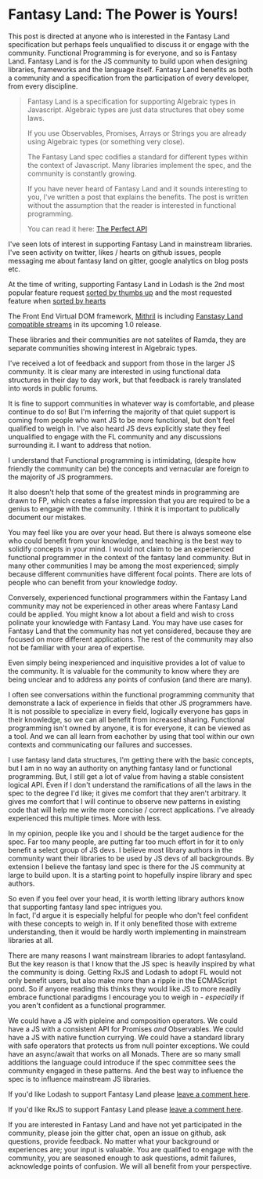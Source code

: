 Fantasy Land: The Power is Yours!
=================================

This post is directed at anyone who is interested in the Fantasy Land specification but perhaps feels unqualified to discuss it or engage with the community.  Functional Programming is for everyone, and so is Fantasy Land.  Fantasy Land is for the JS community to build upon when designing libraries, frameworks and the language itself.  Fantasy Land benefits as both a community and a specification from the participation of every developer, from every discipline.  

> Fantasy Land is a specification for supporting Algebraic types in Javascript.  Algebraic types are just data structures that obey some laws.  
>
> If you use Observables, Promises, Arrays or Strings you are already using Algebraic types (or something very close).
>
> The Fantasy Land spec codifies a standard for different types within the context of Javascript.  Many libraries implement the spec, and the community is constantly growing.
> 
> If you have never heard of Fantasy Land and it sounds interesting to you, I've written a post that explains the benefits. 
> The post is written without the assumption that the reader is interested in functional programming.
>
> You can read it here: [The Perfect API](https://james-forbes.com/?/posts/the-perfect-api)

I've seen lots of interest in supporting Fantasy Land in mainstream libraries.  I've seen activity on twitter, likes / hearts on github issues, people messaging me about fantasy land on gitter, google analytics on blog posts etc.

At the time of writing, supporting Fantasy Land in Lodash is the 2nd most popular feature request [sorted by thumbs up](https://github.com/lodash/lodash/issues?q=is%3Aissue+is%3Aclosed+sort%3Areactions-%2B1-desc) and the most requested feature when [sorted by hearts](https://github.com/lodash/lodash/issues?q=is%3Aissue+is%3Aclosed+sort%3Areactions-heart-desc)

The Front End Virtual DOM framework, [Mithril](http://mithril.js.org/) is including [Fanstasy Land compatible streams](https://github.com/lhorie/mithril.js/blob/rewrite/docs/prop.md) in its upcoming 1.0 release.

These libraries and their communities are not satelites of Ramda, they are separate communities showing interest in Algebraic types.

I've received a lot of feedback and support from those in the larger JS community.  It is clear many are interested in using functional data structures in their day to day work, but that feedback is rarely translated into words in public forums.

It is fine to support communities in whatever way is comfortable, and please continue to do so!
But I'm inferring the majority of that quiet support is coming from people who want JS 
to be more functional, but don't feel qualified to weigh in.  I've also heard JS devs explicitly state they feel unqualified to engage with the FL community and any discussions surrounding it.  I want to address that notion.

I understand that Functional programming is intimidating, (despite how friendly the community can be) 
the concepts and vernacular are foreign to the majority of JS programmers.

It also doesn't help that some of the greatest minds in programming are drawn to FP, which creates a false impression that you are required to be a genius to engage with the community.  I think it is important to publically document our mistakes.

You may feel like you are over your head.  But there is always someone else who could benefit from your knowledge, and teaching is the best way to solidify concepts in your mind.  I would not claim to be an experienced functional programmer in the context of the fantasy land community.  But in many other communities I may be among the most experienced; simply because different communities have different focal points.  There are lots of people who can benefit from your knowledge *today*.

Conversely, experienced functional programmers within the Fantasy Land community may not be experienced in other areas where Fantasy Land could be applied.  You might know a lot about a field and wish to cross polinate your knowledge with Fantasy Land.  You may have use cases for Fantasy Land that the community has not yet considered, because they are focused on more different applications.  The rest of the community may also not be familiar with your area of expertise.

Even simply being inexperienced and inquisitive provides a lot of value to the community.  It is valuable for the community to know where they are being unclear and to address any points of confusion (and there are many).  

I often see conversations within the functional programming community that demonstrate a lack of experience in fields that other JS programmers have.  It is not possible to specialize in every field, logically everyone has gaps in their knowledge, so we can all benefit from increased sharing.  Functional programming isn't owned by anyone, it is for everyone, it can be viewed as a tool.  And we can all learn from eachother by using that tool within our own contexts and communicating our failures and successes.

I use fantasy land data structures, I'm getting there with the basic concepts, but I am in no way an authority on anything fantasy land or functional programming.  But, I still get a lot of value from having a stable consistent logical API.  Even if I don't understand the ramifications of all the laws in the spec to the degree I'd like; it gives me comfort that they aren't arbitrary.  It gives me comfort that I will continue to observe new patterns in existing code that will help me write more concise / correct applications.  I've already experienced this multiple times.  More with less.

In my opinion, people like you and I should be the target audience for the spec.  Far too many people, are putting far too much effort in for it to only benefit a select group of JS devs.  I believe most library authors in the community want their libraries to be used by JS devs of all backgrounds.  By extension I believe the fantasy land spec is there for the JS community at large to build upon.  It is a starting point to hopefully inspire library and spec authors.

So even if you feel over your head, it is worth letting library authors know that supporting fantasy land spec intrigues you.  
In fact, I'd argue it is especially helpful for people who don't feel confident with these concepts to weigh in.
If it only benefited those with extreme understanding, then it would be hardly worth implementing in mainstream libraries at all.

There are many reasons I want mainstream libraries to adopt fantasyland.  But the key reason is that I know that the JS spec is heavily inspired by what the community is doing.  Getting RxJS and Lodash to adopt FL would not only benefit users, but also make more than a ripple in the ECMAScript pond.  So if anyone reading this thinks they would like JS to more readily embrace functional paradigms I encourage you to weigh in - *especially* if you aren't confident as a functional programmer.

We could have a JS with pipleine and composition operators.  We could have a JS with a consistent API for Promises *and* Observables. We could have a JS with native function currying.  We could have a standard library with safe operators that protects us from null pointer exceptions.  We could have an async/await that works on all Monads.  There are so many small additions the language could introduce if the spec committee sees the community engaged in these patterns.  And the best way to influence the spec is to influence mainstream JS libraries.

If you'd like Lodash to support Fantasy Land please [leave a comment here](https://github.com/lodash/lodash/issues/2406).

If you'd like RxJS to support Fantasy Land please [leave a comment here](https://github.com/ReactiveX/RxJS/issues/34).

If you are interested in Fantasy Land and have not yet participated in the community, please join the gitter chat, open an issue on github, ask questions, provide feedback.  No matter what your background or experiences are; your input is valuable.  You are qualified to engage with the community, you are seasoned enough to ask questions, admit failures, acknowledge points of confusion.  We will all benefit from your perspective.


